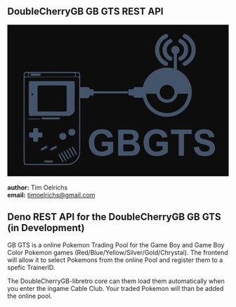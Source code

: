 ## DoubleCherryGB GB GTS REST API

<img src="/img/gbgts.png">

**author:** Tim Oelrichs<br> **email:** timoelrichs@gmail.com<br>

## Deno REST API for the DoubleCherryGB GB GTS (in Development)

GB GTS is a online Pokemon Trading Pool for the Game Boy and Game Boy Color
Pokemon games (Red/Blue/Yellow/Silver/Gold/Chrystal). The frontend will allow it
to select Pokemons from the online Pool and register them to a spefic TrainerID.

The DoubleCherryGB-libretro core can them load them automatically when you enter
the ingame Cable Club. Your traded Pokemon will than be added the online pool.
